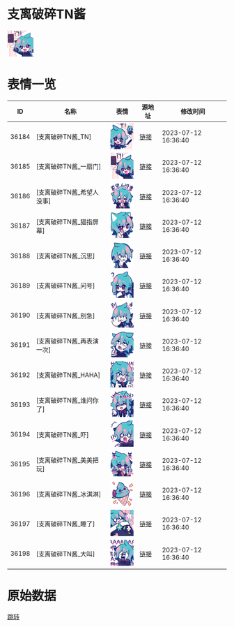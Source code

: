 # 支离破碎TN酱

<img src="./cover.png" height="60" alt="cover" />

# 表情一览

|ID|名称|表情|源地址|修改时间|
|----|----|----|----|----|
|36184|[支离破碎TN酱_TN]|<img src="./pic/036184_%5B支离破碎TN酱_TN%5D.png" height="60" alt="TN"/>|[链接](https://i0.hdslb.com/bfs/garb/2f0ab920d6132883526dab6c545b9ef78aeb6086.png)|2023-07-12 16:36:40|
|36185|[支离破碎TN酱_一扇门]|<img src="./pic/036185_%5B支离破碎TN酱_一扇门%5D.png" height="60" alt="一扇门"/>|[链接](https://i0.hdslb.com/bfs/garb/612e9f2d4759ac8b93e7aabcef67a5544be951c8.png)|2023-07-12 16:36:40|
|36186|[支离破碎TN酱_希望人没事]|<img src="./pic/036186_%5B支离破碎TN酱_希望人没事%5D.png" height="60" alt="希望人没事"/>|[链接](https://i0.hdslb.com/bfs/garb/5494f1c38e207cd95f706864b26ec545754016ad.png)|2023-07-12 16:36:40|
|36187|[支离破碎TN酱_猫指屏幕]|<img src="./pic/036187_%5B支离破碎TN酱_猫指屏幕%5D.png" height="60" alt="猫指屏幕"/>|[链接](https://i0.hdslb.com/bfs/garb/37634a8ba4c1aa9dbd76d07ea997f8f8ec152010.png)|2023-07-12 16:36:40|
|36188|[支离破碎TN酱_沉思]|<img src="./pic/036188_%5B支离破碎TN酱_沉思%5D.png" height="60" alt="沉思"/>|[链接](https://i0.hdslb.com/bfs/garb/2282509ae0c462b6450df47b1bfce5b3adfa812f.png)|2023-07-12 16:36:40|
|36189|[支离破碎TN酱_问号]|<img src="./pic/036189_%5B支离破碎TN酱_问号%5D.png" height="60" alt="问号"/>|[链接](https://i0.hdslb.com/bfs/garb/a6c4e08d327a93422cbb24541ed28022ebb41781.png)|2023-07-12 16:36:40|
|36190|[支离破碎TN酱_别急]|<img src="./pic/036190_%5B支离破碎TN酱_别急%5D.png" height="60" alt="别急"/>|[链接](https://i0.hdslb.com/bfs/garb/e316e83a23a63628c5166ea227d8168d7bcc0d5d.png)|2023-07-12 16:36:40|
|36191|[支离破碎TN酱_再表演一次]|<img src="./pic/036191_%5B支离破碎TN酱_再表演一次%5D.png" height="60" alt="再表演一次"/>|[链接](https://i0.hdslb.com/bfs/garb/4f35473c65305b45caa8c990f39ad37c942c1355.png)|2023-07-12 16:36:40|
|36192|[支离破碎TN酱_HAHA]|<img src="./pic/036192_%5B支离破碎TN酱_HAHA%5D.png" height="60" alt="HAHA"/>|[链接](https://i0.hdslb.com/bfs/garb/f5c63c95e455e4e308a717204f0faad90bab40ca.png)|2023-07-12 16:36:40|
|36193|[支离破碎TN酱_谁问你了]|<img src="./pic/036193_%5B支离破碎TN酱_谁问你了%5D.png" height="60" alt="谁问你了"/>|[链接](https://i0.hdslb.com/bfs/garb/633deba30d30c511da8eccd7c40894b634a06b6f.png)|2023-07-12 16:36:40|
|36194|[支离破碎TN酱_吓]|<img src="./pic/036194_%5B支离破碎TN酱_吓%5D.png" height="60" alt="吓"/>|[链接](https://i0.hdslb.com/bfs/garb/3f969c90e4ef27fe4a2fac1a51efc6a82001b9c4.png)|2023-07-12 16:36:40|
|36195|[支离破碎TN酱_美美把玩]|<img src="./pic/036195_%5B支离破碎TN酱_美美把玩%5D.png" height="60" alt="美美把玩"/>|[链接](https://i0.hdslb.com/bfs/garb/ca093499ee7540ec9621f3174c2411e8d80724e6.png)|2023-07-12 16:36:40|
|36196|[支离破碎TN酱_冰淇淋]|<img src="./pic/036196_%5B支离破碎TN酱_冰淇淋%5D.png" height="60" alt="冰淇淋"/>|[链接](https://i0.hdslb.com/bfs/garb/ae4d06bb9350687119c52996213a0612b0fe5aba.png)|2023-07-12 16:36:40|
|36197|[支离破碎TN酱_睡了]|<img src="./pic/036197_%5B支离破碎TN酱_睡了%5D.png" height="60" alt="睡了"/>|[链接](https://i0.hdslb.com/bfs/garb/603f171bcb04c9bd0b2e530dd85905cca98b1ad3.png)|2023-07-12 16:36:40|
|36198|[支离破碎TN酱_大叫]|<img src="./pic/036198_%5B支离破碎TN酱_大叫%5D.png" height="60" alt="大叫"/>|[链接](https://i0.hdslb.com/bfs/garb/22526f5f5239d15ffc2c05fb5bad81f7eea9a03c.png)|2023-07-12 16:36:40|

# 原始数据

[跳转](./raw.json)

